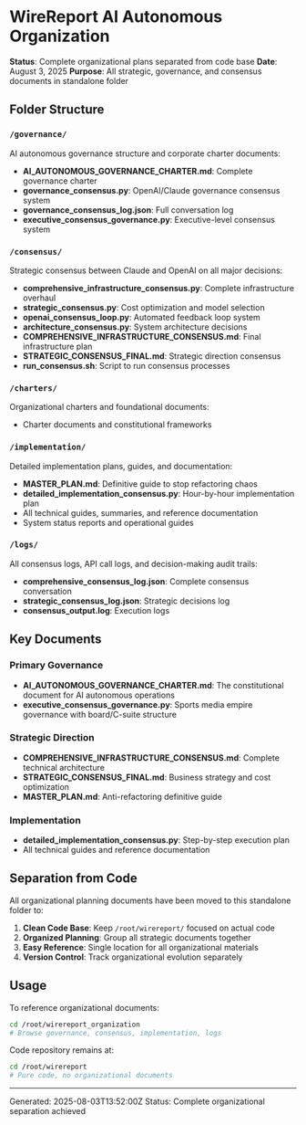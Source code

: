 # WireReport AI Autonomous Organization

**Status**: Complete organizational plans separated from code base
**Date**: August 3, 2025
**Purpose**: All strategic, governance, and consensus documents in standalone folder

## Folder Structure

### `/governance/`
AI autonomous governance structure and corporate charter documents:
- **AI_AUTONOMOUS_GOVERNANCE_CHARTER.md**: Complete governance charter
- **governance_consensus.py**: OpenAI/Claude governance consensus system
- **governance_consensus_log.json**: Full conversation log
- **executive_consensus_governance.py**: Executive-level consensus system

### `/consensus/`
Strategic consensus between Claude and OpenAI on all major decisions:
- **comprehensive_infrastructure_consensus.py**: Complete infrastructure overhaul
- **strategic_consensus.py**: Cost optimization and model selection 
- **openai_consensus_loop.py**: Automated feedback loop system
- **architecture_consensus.py**: System architecture decisions
- **COMPREHENSIVE_INFRASTRUCTURE_CONSENSUS.md**: Final infrastructure plan
- **STRATEGIC_CONSENSUS_FINAL.md**: Strategic direction consensus
- **run_consensus.sh**: Script to run consensus processes

### `/charters/`
Organizational charters and foundational documents:
- Charter documents and constitutional frameworks

### `/implementation/`
Detailed implementation plans, guides, and documentation:
- **MASTER_PLAN.md**: Definitive guide to stop refactoring chaos
- **detailed_implementation_consensus.py**: Hour-by-hour implementation plan
- All technical guides, summaries, and reference documentation
- System status reports and operational guides

### `/logs/`
All consensus logs, API call logs, and decision-making audit trails:
- **comprehensive_consensus_log.json**: Complete consensus conversation
- **strategic_consensus_log.json**: Strategic decisions log
- **consensus_output.log**: Execution logs

## Key Documents

### Primary Governance
- **AI_AUTONOMOUS_GOVERNANCE_CHARTER.md**: The constitutional document for AI autonomous operations
- **executive_consensus_governance.py**: Sports media empire governance with board/C-suite structure

### Strategic Direction  
- **COMPREHENSIVE_INFRASTRUCTURE_CONSENSUS.md**: Complete technical architecture
- **STRATEGIC_CONSENSUS_FINAL.md**: Business strategy and cost optimization
- **MASTER_PLAN.md**: Anti-refactoring definitive guide

### Implementation
- **detailed_implementation_consensus.py**: Step-by-step execution plan
- All technical guides and reference documentation

## Separation from Code

All organizational planning documents have been moved to this standalone folder to:
1. **Clean Code Base**: Keep `/root/wirereport/` focused on actual code
2. **Organized Planning**: Group all strategic documents together
3. **Easy Reference**: Single location for all organizational materials
4. **Version Control**: Track organizational evolution separately

## Usage

To reference organizational documents:
```bash
cd /root/wirereport_organization
# Browse governance, consensus, implementation, logs
```

Code repository remains at:
```bash
cd /root/wirereport
# Pure code, no organizational documents
```

---
Generated: 2025-08-03T13:52:00Z
Status: Complete organizational separation achieved